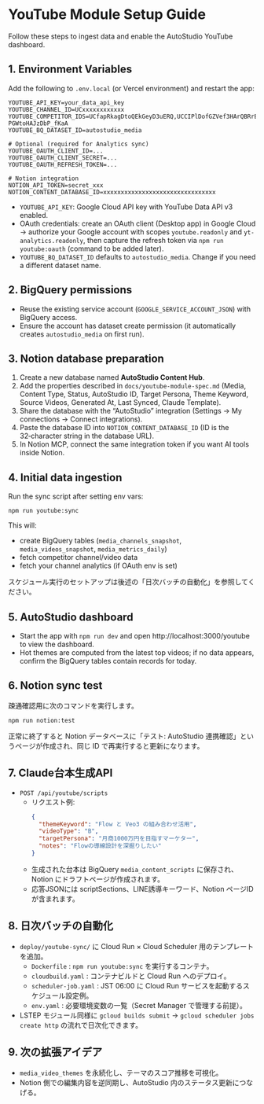 # YouTube Module Setup Guide

Follow these steps to ingest data and enable the AutoStudio YouTube dashboard.

## 1. Environment Variables
Add the following to `.env.local` (or Vercel environment) and restart the app:

```
YOUTUBE_API_KEY=your_data_api_key
YOUTUBE_CHANNEL_ID=UCxxxxxxxxxxxx
YOUTUBE_COMPETITOR_IDS=UCfapRkagDtoQEkGeyD3uERQ,UCCIPlDofGZVef3HArQBRrEw,UChxtIA33ty53Hh4MmkXNASg,UCbxNKPuL7G3M_Zjt03d2IYA,UC_kTlZMryHFPMc7QMi4g0VQ,UC8FwuifT73FtnO93ZUNSoLg,UCNjHT-PGWtoHAJzDbP_fKaA
YOUTUBE_BQ_DATASET_ID=autostudio_media

# Optional (required for Analytics sync)
YOUTUBE_OAUTH_CLIENT_ID=...
YOUTUBE_OAUTH_CLIENT_SECRET=...
YOUTUBE_OAUTH_REFRESH_TOKEN=...

# Notion integration
NOTION_API_TOKEN=secret_xxx
NOTION_CONTENT_DATABASE_ID=xxxxxxxxxxxxxxxxxxxxxxxxxxxxxxxx
```

- `YOUTUBE_API_KEY`: Google Cloud API key with YouTube Data API v3 enabled.
- OAuth credentials: create an OAuth client (Desktop app) in Google Cloud → authorize your Google account with scopes `youtube.readonly` and `yt-analytics.readonly`, then capture the refresh token via `npm run youtube:oauth` (command to be added later).
- `YOUTUBE_BQ_DATASET_ID` defaults to `autostudio_media`. Change if you need a different dataset name.

## 2. BigQuery permissions
- Reuse the existing service account (`GOOGLE_SERVICE_ACCOUNT_JSON`) with BigQuery access.
- Ensure the account has dataset create permission (it automatically creates `autostudio_media` on first run).

## 3. Notion database preparation
1. Create a new database named **AutoStudio Content Hub**.
2. Add the properties described in `docs/youtube-module-spec.md` (Media, Content Type, Status, AutoStudio ID, Target Persona, Theme Keyword, Source Videos, Generated At, Last Synced, Claude Template).
3. Share the database with the “AutoStudio” integration (Settings → My connections → Connect integrations).
4. Paste the database ID into `NOTION_CONTENT_DATABASE_ID` (ID is the 32‑character string in the database URL).
5. In Notion MCP, connect the same integration token if you want AI tools inside Notion.

## 4. Initial data ingestion
Run the sync script after setting env vars:

```
npm run youtube:sync
```

This will:
- create BigQuery tables (`media_channels_snapshot`, `media_videos_snapshot`, `media_metrics_daily`)
- fetch competitor channel/video data
- fetch your channel analytics (if OAuth env is set)

スケジュール実行のセットアップは後述の「日次バッチの自動化」を参照してください。

## 5. AutoStudio dashboard
- Start the app with `npm run dev` and open http://localhost:3000/youtube to view the dashboard.
- Hot themes are computed from the latest top videos; if no data appears, confirm the BigQuery tables contain records for today.

## 6. Notion sync test
疎通確認用に次のコマンドを実行します。

```
npm run notion:test
```

正常に終了すると Notion データベースに「テスト: AutoStudio 連携確認」というページが作成され、同じ ID で再実行すると更新になります。

## 7. Claude台本生成API
- `POST /api/youtube/scripts`
  - リクエスト例:
    ```json
    {
      "themeKeyword": "Flow と Veo3 の組み合わせ活用",
      "videoType": "B",
      "targetPersona": "月商1000万円を目指すマーケター",
      "notes": "Flowの導線設計を深掘りしたい"
    }
    ```
  - 生成された台本は BigQuery `media_content_scripts` に保存され、Notion にドラフトページが作成されます。
  - 応答JSONには scriptSections、LINE誘導キーワード、Notion ページIDが含まれます。

## 8. 日次バッチの自動化
- `deploy/youtube-sync/` に Cloud Run × Cloud Scheduler 用のテンプレートを追加。
  - `Dockerfile` : `npm run youtube:sync` を実行するコンテナ。
  - `cloudbuild.yaml` : コンテナビルドと Cloud Run へのデプロイ。
  - `scheduler-job.yaml` : JST 06:00 に Cloud Run サービスを起動するスケジュール設定例。
  - `env.yaml` : 必要環境変数の一覧（Secret Manager で管理する前提）。
- LSTEP モジュール同様に `gcloud builds submit` → `gcloud scheduler jobs create http` の流れで日次化できます。

## 9. 次の拡張アイデア
- `media_video_themes` を永続化し、テーマのスコア推移を可視化。
- Notion 側での編集内容を逆同期し、AutoStudio 内のステータス更新につなげる。
